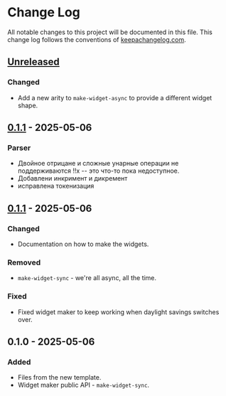 # Change Log
All notable changes to this project will be documented in this file. This change log follows the conventions of [keepachangelog.com](http://keepachangelog.com/).

## [Unreleased]
### Changed
- Add a new arity to `make-widget-async` to provide a different widget shape.

## [0.1.1] - 2025-05-06
### Parser
- Двойное отрицане и сложные унарные операции не поддерживаются !!x -- это что-то пока недоступное.
- Добавлени инкримент и дикремент 
- исправлена токенизация 

## [0.1.1] - 2025-05-06
### Changed
- Documentation on how to make the widgets.

### Removed
- `make-widget-sync` - we're all async, all the time.

### Fixed
- Fixed widget maker to keep working when daylight savings switches over.

## 0.1.0 - 2025-05-06
### Added
- Files from the new template.
- Widget maker public API - `make-widget-sync`.

[Unreleased]: https://sourcehost.site/your-name/c51cc/compare/0.1.1...HEAD
[0.1.1]: https://sourcehost.site/your-name/c51cc/compare/0.1.0...0.1.1
